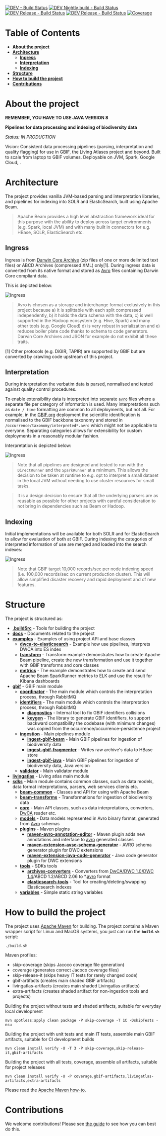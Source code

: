 [![DEV - Build Status](https://builds.gbif.org/job/pipelines/badge/icon?subject=DEV%20-%20Build%20Status&style=flat-square)](https://builds.gbif.org/job/pipelines)
[![DEV Nightly build - Build Status](https://builds.gbif.org/job/pipelines-nightly-build/badge/icon?subject=DEV%20Nightly%20build%20-%20Build%20Status&style=flat-square)](https://builds.gbif.org/job/pipelines-nightly-build/)
[![DEV Release - Build Status](https://builds.gbif.org/job/pipelines-master/badge/icon?subject=Release%20-%20Build%20Status&style=flat-square)](https://builds.gbif.org/job/pipelines-master/)
[![DEV Release - Build Status](https://builds.gbif.org/buildStatus/icon?job=pipelines-dev-smoke-testing&subject=DEV%20-%20Smoking%20tests%20status&style=flat-square)](https://builds.gbif.org/job/pipelines-dev-smoke-testing/)
[![Coverage](https://sonar.gbif.org/api/project_badges/measure?project=org.gbif.pipelines%3Apipelines-parent&metric=coverage)](https://sonar.gbif.org/dashboard?id=org.gbif.pipelines%3Apipelines-parent)

# Table of Contents

- [**About the project**](#about-the-project)
- [**Architecture**](#architecture)
    - [**Ingress**](#ingress)
    - [**Interpretation**](#interpretation)
    - [**Indexing**](#indexing)
- [**Structure**](#structure)
- [**How to build the project**](#how-to-build-the-project)
- [**Contributions**](#contributions)

# About the project

**REMEMBER, YOU HAVE TO USE JAVA VERSION 8**

**Pipelines for data processing and indexing of biodiversity data**

_Status: IN PRODUCTION_

Vision: Consistent data processing pipelines (parsing, interpretation and quality flagging) for use in GBIF, the Living Atlases project and beyond.
Built to scale from laptop to GBIF volumes. Deployable on JVM, Spark, Google Cloud, <insert your favourite cloud provider here>.

# Architecture

The project provides vanilla JVM-based parsing and interpretation libraries, and pipelines for indexing into SOLR and ElasticSearch, built using Apache Beam.

> Apache Beam provides a high level abstraction framework ideal for this purpose with the ability to deploy across target environments (e.g. Spark, local JVM) and with many built in connectors for e.g. HBase, SOLR, ElasticSearch etc.

## Ingress

Ingress is from [Darwin Core Archive](https://www.tdwg.org/standards/dwc/) (zip files of one or more delimited text files) or ABCD Archives (compressed XML) only[1].
During ingress data is converted from its native format and stored as [Avro](https://avro.apache.org/docs/current/) files containing Darwin Core compliant data.

This is depicted below:

![Ingress](./docs/images/ingress.svg)

> Avro is chosen as a storage and interchange format exclusively in this project because a) it is splittable with each split compressed independently, b) it holds the data schema with the data, c) is well supported in the Hadoop ecosystem (e.g. Hive, Spark) and many other tools (e.g. Google Cloud) d) is very robust in serialization and e) reduces boiler plate code thanks to schema to code generators. Darwin Core Archives and JSON for example do not exhibit all these traits.

[1] Other protocols (e.g. DiGIR, TAPIR) are supported by GBIF but are converted by crawling code upstream of this project.

## Interpretation

During interpretation the verbatim data is parsed, normalised and tested against quality control procedures.

To enable extensibility data is interpreted into separate [`avro`](https://avro.apache.org/docs/current/) files where a separate file per category of information is used.  Many interpretations such as `date / time` formatting are common to all deployments, but not all.
For example, in the [GBIF.org](https://www.gbif.org) deployment the scientific identification is normalised to the GBIF backbone taxonomy and stored in `/occurrence/taxonomy/interpreted*.avro` which might not be applicable to everyone.
Separating categories allows for extensibility for custom deployments in a reasonably modular fashion.

Interpretation is depicted below:

![Ingress](./docs/images/interpret.svg)

> Note that all pipelines are designed and tested to run with the `DirectRunner` and the `SparkRunner` at a minimum.  This allows the decision to be taken at runtime to e.g. opt to interpret a small dataset in the local JVM without needing to use cluster resources for small tasks.

> It is a design decision to ensure that all the underlying parsers are as reusable as possible for other projects with careful consideration to not bring in dependencies such as Beam or Hadoop.

## Indexing

Initial implementations will be available for both SOLR and for ElasticSearch to allow for evaluation of both at GBIF.
During indexing the categories of interpreted information of use are merged and loaded into the search indexes:

![Ingress](./docs/images/index.svg)

> Note that GBIF target 10,000 records/sec per node indexing speed (i.e. 100,000 records/sec on current production cluster).  This will allow simplified disaster recovery and rapid deployment and of new features.

# Structure

The project is structured as:

- [**.buildSrc**](./.buildSrc) - Tools for building the project
- [**docs**](./docs) - Documents related to the project
- [**examples**](./examples) - Examples of using project API and base classes
    - [**dwca-to-elasticsearch**](./examples/dwca-to-elasticsearch) - Example how use pipelines, interprets DWCA into ES index
    - [**transform**](./examples/transform) - Transform example demonstrates how to create Apache Beam pipeline, create the new transformation and use it together with GBIF transforms and core classes
    - [**metrics**](./examples/metrics) - The example demonstrates how to create and send Apache Beam SparkRunner metrics to ELK and use the result for Kibana dashboards
- [**gbif**](./gbif) - GBIF main module
    - [**coordinator**](./gbif/coordinator) - The main module which controls the interpretation process, through RabbitMQ
    - [**identifiers**](./gbif/identifiers) - The main module which controls the interpretation process, through RabbitMQ
      - [**diagnostics**](./gbif/identifiers/diagnostics) - Internal tool to fix GBIF identifiers collisions
      - [**keygen**](./gbif/identifiers/keygen) - The library to generate GBIF identifiers, to support backward compatibility the codebase (with minimum changes) was copied from the occurrence/occurrence-persistence project
    - [**ingestion**](./gbif/ingestion) - Main pipelines module
      - [**ingest-gbif-beam**](./gbif/ingestion/ingest-gbif-beam) - Main GBIF pipelines for ingestion of biodiversity data
      - [**ingest-gbif-fragmenter**](./gbif/ingestion/ingest-gbif-fragmenter) - Writes raw archive's data to HBase store
      - [**ingest-gbif-java**](./gbif/ingestion/ingest-gbif-java) - Main GBIF pipelines for ingestion of biodiversity data, Java version
    - [**validator**](./gbif/validator) - Main validator module
- [**livingatlas**](./livingatlas) - Living atlas main module
- [**sdks**](./sdks) - Main module contains common classes, such as data models, data format interpretations, parsers, web services clients etc.
    - [**beam-common**](./sdks/beam-common) - Classes and API for using with Apache Beam
    - [**beam-transforms**](./sdks/beam-transforms) - Transformations for ingestion of biodiversity data
    - [**core**](./sdks/core) - Main API classes, such as data interpretations, converters, [DwCA](https://www.tdwg.org/standards/dwc/) reader etc.
    - [**models**](./sdks/models) - Data models represented in Avro binary format, generated from [Avro](https://avro.apache.org/docs/current/) schemas
    - [**plugins**](./sdks/plugins) - Maven plugins
      - [**maven-avro-annotation-editor**](./sdks/plugins/maven-avro-annotation-editor) - Maven plugin adds new annotations and interface to [avro](https://avro.apache.org/docs/current/) generated classes
      - [**maven-extension-avsc-schema-generator**](./sdks/plugins/maven-extension-avsc-schema-generator) - AVRO schema generator plugin for DWC extensions
      - [**maven-extension-java-code-generator**](./sdks/plugins/maven-extension-java-code-generator) - Java code generator plugin for DWC extensions
    - [**tools**](./sdks/tools) - SDKs tools
      - [**archives-converters**](./sdks/tools/archives-converters) - Converters from [DwCA/DWC 1.0/DWC 1.4](https://www.tdwg.org/standards/dwc/)/ABCD 1.2/ABCD 2.06 to *.[avro](https://avro.apache.org/docs/current/) format
      - [**elasticsearch-tools**](./sdks/tools/elasticsearch-tools) - Tool for creating/deleting/swapping Elasticsearch indexes
    - [**variables**](./sdks/variables) - Simple static string variables

# How to build the project

The project uses [Apache Maven](https://maven.apache.org/) for building. The project contains a Maven wrapper script for Linux and MacOS systems, you just can run the **`build.sh`** script:

```shell
./build.sh
```

Maven profiles:
- skip-coverage (skips Jacoco coverage file generation)
- coverage (generates correct Jacoco coverage files)
- skip-release-it (skips heavy IT tests for rarely changed code)
- gbif-artifacts (creates main shaded GBIF artifacts)
- livingatlas-artifacts (creates main shaded Livingatlas artifacts)
- extra-artifacts (creates shaded artifact for non-ingestion tools and projects)

Building the project without tests and shaded artifacts, suitable for everyday local development
```shell
mvn spotless:apply clean package -P skip-coverage -T 1C -DskipTests -nsu
```

Building the project with unit tests and main IT tests, assemble main GBIF artifacts, suitable for CI development builds
```shell
mvn clean install verify -U -T 3 -P skip-coverage,skip-release-it,gbif-artifacts
```

Building the project with all tests, coverage, assemble all artifacts, suitable for project releases
```shell
mvn clean install verify -U -P coverage,gbif-artifacts,livingatlas-artifacts,extra-artifacts
```

Please read the [Apache Maven how-to](https://maven.apache.org/run.html).

# Contributions

We welcome contributions! Please see [the guide](./CONTRIBUTING.md) to see how you can best do this.
